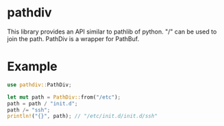 # pathdiv

This library provides an API similar to pathlib of python.
"/" can be used to join the path.
PathDiv is a wrapper for PathBuf.

# Example

```rust
use pathdiv::PathDiv;

let mut path = PathDiv::from("/etc");
path = path / "init.d";
path /= "ssh";
println!("{}", path); // "/etc/init.d/init.d/ssh"
```
